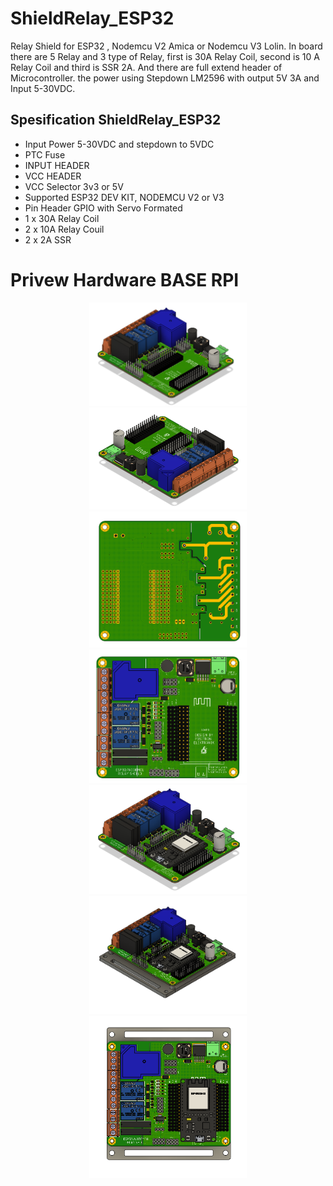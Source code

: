 # ShieldRelay_ESP32
Relay Shield for ESP32 , Nodemcu V2 Amica or Nodemcu V3 Lolin. In board there are 5 Relay and 3 type of Relay, first is 30A Relay Coil, second is 10 A Relay Coil and third is SSR 2A. And there are full extend header of Microcontroller. the power using Stepdown LM2596 with output 5V 3A and Input 5-30VDC. 

## Spesification ShieldRelay_ESP32
- Input Power 5-30VDC and stepdown to 5VDC
- PTC Fuse
- INPUT HEADER
- VCC HEADER
- VCC Selector 3v3 or 5V
- Supported ESP32 DEV KIT, NODEMCU V2 or V3
- Pin Header GPIO with Servo Formated
- 1 x 30A Relay Coil
- 2 x 10A Relay Couil
- 2 x 2A SSR

# Privew Hardware BASE RPI
<p align="center">
  <img src="DOC/shieldRelay1.png" width="50%" height="50%">
  <img src="DOC/shieldRelay2.png" width="50%" height="50%">
  <img src="DOC/shieldRelay3.png" width="50%" height="50%">
  <img src="DOC/shieldRelay4.png" width="50%" height="50%">
  <img src="DOC/shieldRelay5.png" width="50%" height="50%">
  <img src="DOC/shieldRelay6.png" width="50%" height="50%">
  <img src="DOC/shieldRelay7.png" width="50%" height="50%">

</p>
